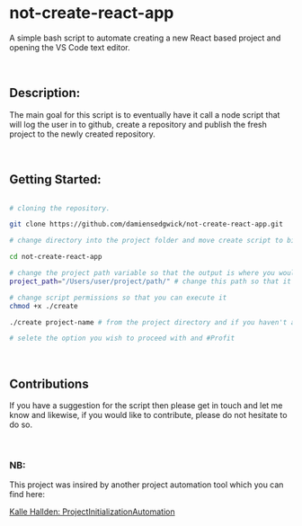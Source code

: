# not-create-react-app
A simple bash script to automate creating a new React based project and opening the VS Code text editor.

<br />

## Description:
The main goal for this script is to eventually have it call a node script that will log the user in to github, create a repository and publish the fresh project to the newly created repository.

<br />

## Getting Started:
```bash

# cloning the repository.

git clone https://github.com/damiensedgwick/not-create-react-app.git

# change directory into the project folder and move create script to bin folder

cd not-create-react-app

# change the project path variable so that the output is where you would like the project to out to.
project_path="/Users/user/project/path/" # change this path so that it builds to your chosen directory

# change script permissions so that you can execute it
chmod +x ./create

./create project-name # from the project directory and if you haven't added the script to your path

# selete the option you wish to proceed with and #Profit

```
<br />

## Contributions
If you have a suggestion for the script then please get in touch and let me know and likewise, if you would like to contribute, please do not hesitate to do so.

<br />

### NB:
This project was insired by another project automation tool which you can find here:

[Kalle Hallden: ProjectInitializationAutomation
](https://github.com/KalleHallden/ProjectInitializationAutomation)
